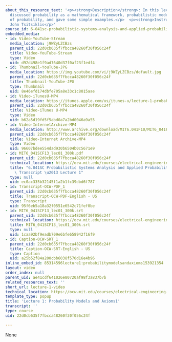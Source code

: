 ```yaml
---
about_this_resource_text: '<p><strong>Description</strong>: In this lecture, the professor
  discussed probability as a mathematical framework, probabilistic models, axioms
  of probability, and gave some simple examples.</p>  <p><strong>Instructor</strong>:
  John Tsitsiklis</p>'
course_id: 6-041sc-probabilistic-systems-analysis-and-applied-probability-fall-2013
embedded_media:
- id: Video-YouTube-Stream
  media_location: j9WZyLZCBzs
  parent_uid: 22d0cb635f7fbcca48260f30f056c24f
  title: Video-YouTube-Stream
  type: Video
  uid: d92d498e1f9ad7640d37f0af23f1edf4
- id: Thumbnail-YouTube-JPG
  media_location: https://img.youtube.com/vi/j9WZyLZCBzs/default.jpg
  parent_uid: 22d0cb635f7fbcca48260f30f056c24f
  title: Thumbnail-YouTube-JPG
  type: Thumbnail
  uid: 8e46efd174dbfe705a8e33c1c8015aae
- id: Video-iTunesU-MP4
  media_location: https://itunes.apple.com/us/itunes-u/lecture-1-probability-models/id577778306?i=123745364
  parent_uid: 22d0cb635f7fbcca48260f30f056c24f
  title: Video-iTunes U-MP4
  type: Video
  uid: b62a5d19fd5f5abd0a7a2bd0046a9a55
- id: Video-InternetArchive-MP4
  media_location: http://www.archive.org/download/MIT6.041F10/MIT6_041F11_lec01_300k.mp4
  parent_uid: 22d0cb635f7fbcca48260f30f056c24f
  title: Video-Internet Archive-MP4
  type: Video
  uid: 96607bdee554dad930b6504b0c5671e9
- id: MIT6_041SCF13_lec01_300k.pdf
  parent_uid: 22d0cb635f7fbcca48260f30f056c24f
  technical_location: https://ocw.mit.edu/courses/electrical-engineering-and-computer-science/6-041sc-probabilistic-systems-analysis-and-applied-probability-fall-2013/resource-index/lecture-1-video/MIT6_041SCF13_lec01_300k.pdf
  title: "6.041SC Probabilistic Systems Analysis and Applied Probability, Fall 2013\
    \ Transcript \u2013 Lecture 1"
  type: null
  uid: ec0ac335b32145f1a2b1fc39dbd6f787
- id: Transcript-OCW-PDF_1
  parent_uid: 22d0cb635f7fbcca48260f30f056c24f
  title: Transcript-OCW-PDF-English - US
  type: Transcript
  uid: 95f6eb5a18a32f0551e6542c71fef0be
- id: MIT6_041SCF13_lec01_300k.srt
  parent_uid: 22d0cb635f7fbcca48260f30f056c24f
  technical_location: https://ocw.mit.edu/courses/electrical-engineering-and-computer-science/6-041sc-probabilistic-systems-analysis-and-applied-probability-fall-2013/resource-index/lecture-1-video/MIT6_041SCF13_lec01_300k.srt
  title: MIT6_041SCF13_lec01_300k.srt
  type: null
  uid: 1caa92bf9eadb709e6bfe658942f16f9
- id: Caption-OCW-SRT_1
  parent_uid: 22d0cb635f7fbcca48260f30f056c24f
  title: Caption-OCW-SRT-English - US
  type: Caption
  uid: a25b52f84a200cbb6038f570d16e4b96
inline_embed_id: 85314596lecture1:probabilitymodelsandaxioms153921354
layout: video
order_index: null
parent_uid: ae41cdf641026e80720af98f3a837b7b
related_resources_text: ''
short_url: lecture-1-video
technical_location: https://ocw.mit.edu/courses/electrical-engineering-and-computer-science/6-041sc-probabilistic-systems-analysis-and-applied-probability-fall-2013/resource-index/lecture-1-video
template_type: popup
title: 'Lecture 1: Probability Models and Axioms1'
transcript: ''
type: course
uid: 22d0cb635f7fbcca48260f30f056c24f

---
```

None